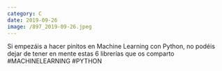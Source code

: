 ```yaml
--- 
category: C 
date: 2019-09-26 
image: /897_2019-09-26.jpeg 
--- 
```


Si empezáis a hacer pinitos en Machine Learning con Python, no podéis dejar de tener en mente estas 6 librerías que os comparto #MACHINELEARNING #PYTHON